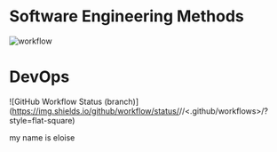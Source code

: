 # Software Engineering Methods
![workflow](https://img.shields.io/badge/Name:-ELOISE.HURST-brightgreen.svg)
# DevOps
![GitHub Workflow Status (branch)](https://img.shields.io/github/workflow/status/<eloiseehurstt39 >/<sem>/<.github/workflows>/<devlop>?style=flat-square)




my name is eloise 